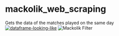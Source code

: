 # mackolik_web_scraping
Gets the data of the matches played on the same day
<a href="https://ibb.co/J5Bv2fp"><img src="https://i.ibb.co/KF027Ms/dataframe-looking-like.png" alt="dataframe-looking-like" border="0"></a>
![Mackolik Filter](<img src="https://i.ibb.co/qRPdDn3/filtering.png" alt="filtering" border="0">)





